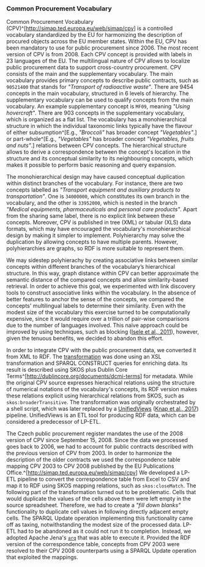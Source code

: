 ### Common Procurement Vocabulary

Common Procurement Vocabulary (CPV)^[<http://simap.ted.europa.eu/web/simap/cpv>] is a controlled vocabulary standardized by the EU for harmonizing the description of procured objects across the EU member states.
Within the EU, CPV has been mandatory to use for public procurement since 2006. <!-- FIXME: Add citation? -->
The most recent version of CPV is from 2008.
Each CPV concept is provided with labels in 23 languages of the EU.
The multilingual nature of CPV allows to localize public procurement data to support cross-country procurement.
CPV consists of the main and the supplementary vocabulary.
The main vocabulary provides primary concepts to describe public contracts, such as `90521400` that stands for *"Transport of radioactive waste"*.
There are 9454 concepts in the main vocabulary, structured in 6 levels of hierarchy.
The supplementary vocabulary can be used to qualify concepts from the main vocabulary.
An example supplementary concept is `MF09`, meaning *"Using hovercraft"*.
There are 903 concepts in the supplementary vocabulary, which is organized as a flat list.
The vocabulary has a monohierarchical structure in which the individual taxonomic links typically have the        flavour of either subsumption^[E.g., *"Broccoli"* has broader concept *"Vegetables"*.] or part-whole^[E.g., *"Vegetables"* has broader concept *"Vegetables, fruits and nuts"*.] relations between CPV concepts.
The hierarchical structure allows to derive a correspondence between the concept's location in the structure and its conceptual similarity to its neighbouring concepts, which makes it possible to perform basic reasoning and query expansion.

The monohierarchical design may have caused conceptual duplication within distinct branches of the vocabulary.
For instance, there are two concepts labelled as *"Transport equipment and auxiliary products to transportation"*.
One is `34000000`, which constitutes its own branch in the vocabulary, and the other is `33952000`, which is nested in the branch *"Medical equipments, pharmaceuticals and personal care products"*.
Apart from the sharing same label, there is no explicit link between these concepts.
Moreover, CPV is published in tree (XML) or tabular (XLS) data formats, which may have encouraged the vocabulary's monohierarchical design by making it simpler to implement.
Polyhierarchy may solve the duplication by allowing concepts to have multiple parents.
However, polyhierarchies are graphs, so RDF is more suitable to represent them.

We may sidestep polyhierachy by creating associative links between similar concepts within different branches of the vocabulary’s hierarchical structure.
In this way, graph distance within CPV can better approximate the semantic distance of the compared concepts and allow similarity-based retrieval.
In order to achieve this goal, we experimented with link discovery tools to construct associative links within the vocabulary.
In the absence of better features to anchor the sense of the concepts, we compared the concepts' multilingual labels to determine their similarity.
Even with the modest size of the vocabulary this exercise turned to be computationally expensive, since it would require over a trillion of pair-wise comparisons due to the number of languages involved.
This naïve approach could be improved by using techniques, such as blocking ([Isele et al., 2011](#Isele2011)), however, given the tenuous benefits, we decided to abandon this effort.

In order to integrate CPV with the public procurement data, we converted it from XML to RDF.
The [transformation](https://github.com/opendatacz/cpv2rdf) was done using an XSL transformation and SPARQL CONSTRUCT queries for enriching data.
Its result is described using SKOS plus Dublin Core Terms^[<http://dublincore.org/documents/dcmi-terms>] for metadata.
While the original CPV source expresses hierachical relations using the structure of numerical notations of the    vocabulary's concepts, its RDF version makes these relations explicit using hierarchical relations from SKOS, such as `skos:broaderTransitive`.
The transformation was originally orchestrated by a shell script, which was later replaced by a [UnifiedViews](https://unifiedviews.eu) ([Knap et al., 2017](#Knap2017)) pipeline.
UnifiedViews is an ETL tool for producing RDF data, which can be considered a predecessor of LP-ETL.

The Czech public procurement register mandates the use of the 2008 version of CPV since September 15, 2008.
Since the data we processed goes back to 2006, we had to account for public contracts described with the previous version of CPV from 2003.
In order to harmonize the description of the older contracts we used the correspondence table mapping CPV 2003 to CPV 2008 published by the EU Publications Office.^[<http://simap.ted.europa.eu/web/simap/cpv>]
We developed a LP-ETL pipeline to convert the correspondence table from Excel to CSV and map it to RDF using SKOS mapping relations, such as `skos:closeMatch`.
The following part of the transformation turned out to be problematic.
Cells that would duplicate the values of the cells above them were left empty in the source spreadsheet.
Therefore, we had to create a *"fill down blanks"* functionality to duplicate cell values in following directly adjacent empty cells.
The SPARQL Update operation implementing this functionality came off as taxing, notwithstanding the modest size of the processed data.
LP-ETL had to be abandoned as it could not run it to completion.
Instead, we adopted Apache Jena's [`arq`](https://jena.apache.org/documentation/query/cmds.html) that was able to execute it.
Provided the RDF version of the correspondence table, concepts from CPV 2003 were resolved to their CPV 2008 counterparts using a SPARQL Update operation that exploited the mappings.

<!-- 
A fundamental problem that breaks the promise of controlled vocabularies is that of inter-indexer and intra-indexer consistency.
A shared vocabulary does not help if the way it is used is not shared too.
This is a to certain degree an unsolvable problem.
To a limited extent it can be alleviated by strict rules or shared practices.
Probably the most common inconsistency is assigning less specific concepts.

A partial solution to inter-indexer consistency (assuming intra-indexer consistency): consider CPV as local tags. I.e. they are comparable only with respect to the contracting authority that assigned them. (This approach also ignores that several civil servants are likely assigning CPV for most contracting authorities, hence the intra-indexer consistency may be broken.)
-->

<!--
RDF version of CPV is also available at <http://cpv.data.ac.uk>.
There is also the version from MOLDEAS.
-->
<!-- Discuss transitivity of hierarchical relations with `skos:broaderTransitive` vs. `skos:broader`? -->
